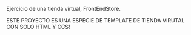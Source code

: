 Ejercicio de una tienda virtual, FrontEndStore. 

ESTE PROYECTO ES UNA ESPECIE DE TEMPLATE DE TIENDA VIRUTAL CON SOLO HTML Y CCS!